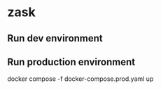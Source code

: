 # zask

## Run dev environment

## Run production environment

docker compose -f docker-compose.prod.yaml up
